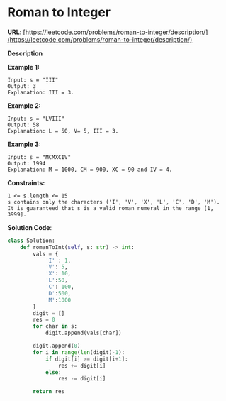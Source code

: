 # Roman to Integer
**URL**: [https://leetcode.com/problems/roman-to-integer/description/](https://leetcode.com/problems/roman-to-integer/description/)

**Description**

 __Example 1:__
```
Input: s = "III"
Output: 3
Explanation: III = 3.
```

 __Example 2:__
```
Input: s = "LVIII"
Output: 58
Explanation: L = 50, V= 5, III = 3.
```

 __Example 3:__
```
Input: s = "MCMXCIV"
Output: 1994
Explanation: M = 1000, CM = 900, XC = 90 and IV = 4.
```

 __Constraints:__
```
1 <= s.length <= 15
s contains only the characters ('I', 'V', 'X', 'L', 'C', 'D', 'M').
It is guaranteed that s is a valid roman numeral in the range [1, 3999].
```

**Solution Code**:
```python
class Solution:
    def romanToInt(self, s: str) -> int:
        vals = {
            'I' : 1,
            'V': 5,
            'X': 10,
            'L':50,
            'C': 100,
            'D':500,
            'M':1000
        }
        digit = []
        res = 0
        for char in s:
            digit.append(vals[char])

        digit.append(0)
        for i in range(len(digit)-1):
            if digit[i] >= digit[i+1]:
                res += digit[i]
            else:
                res -= digit[i]

        return res

```
